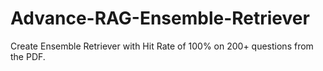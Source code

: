 # Advance-RAG-Ensemble-Retriever

Create Ensemble Retriever with Hit Rate of 100% on 200+ questions from the PDF.
